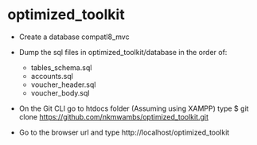 # optimized_toolkit

- Create a database compatl8_mvc 

- Dump the sql files in optimized_toolkit/database in the order of:
  - tables_schema.sql
  - accounts.sql
  - voucher_header.sql
  - voucher_body.sql
 - On the Git CLI go to htdocs folder (Assuming using XAMPP) type $ git clone https://github.com/nkmwambs/optimized_toolkit.git
 - Go to the browser url and type http://localhost/optimized_toolkit
